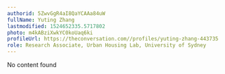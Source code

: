 ```yaml
---
authorid: 5ZwvGgR4aI8QaYCAAa84uW
fullName: Yuting Zhang
lastmodified: 1524652335.5717802
photo: m4kABziXwkYC0koUaq6ki
profileUrl: https://theconversation.com//profiles/yuting-zhang-443735
role: Research Associate, Urban Housing Lab, University of Sydney
---
```

No content found